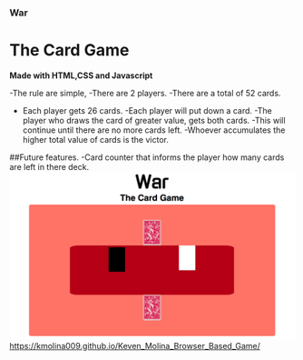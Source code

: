 ### War
# The Card Game

**Made with HTML,CSS and Javascript**

-The rule are simple, 
-There are 2 players.
-There are a total of 52 cards.
- Each player gets  26 cards.
-Each player will put down a card.
-The player who draws the card of greater value, gets both cards.
-This will continue until there are no more cards left.
-Whoever accumulates the higher total  value of cards is the victor.

##Future features.
-Card counter that informs the player how many cards are left in there deck.
![cardgame screenshot](https://raw.githubusercontent.com/Kmolina009/Keven_Molina_Browser_Based_Game/master/image-assets/cardgame%20screenshot.png)
https://kmolina009.github.io/Keven_Molina_Browser_Based_Game/
